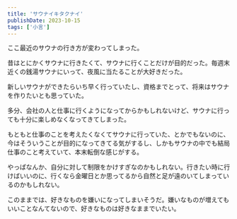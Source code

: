```yaml
---
title: 'サウナイキタクナイ'
publishDate: 2023-10-15
tags: ['小言']
---
```


ここ最近のサウナの行き方が変わってしまった。

昔はとにかくサウナに行きたくて、サウナに行くことだけが目的だった。毎週末近くの銭湯サウナにいって、夜風に当たることが大好きだった。

新しいサウナができたらいち早く行っていたし、資格までとって、将来はサウナを作りたいとも思っていた。

多分、会社の人と仕事に行くようになってからかもしれないけど、サウナに行っても十分に楽しめなくなってきてしまった。

もともと仕事のことを考えたくなくてサウナに行っていた、とかでもないのに、今はそういうことが目的になってきてる気がするし、しかもサウナの中でも結局仕事のこと考えていて、本末転倒な感じがする。

やっぱなんか、自分に対して制限をかけすぎなのかもしれない。行きたい時に行けばいいのに、行くなら金曜日とか思ってるから自然と足が遠のいてしまっているのかもしれない。

このままでは、好きなものを嫌いになってしまいそうだ。嫌いなものが増えてもいいことなんてないので、好きなものは好きなままでいたい。
